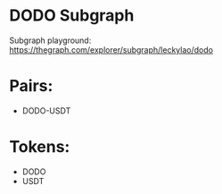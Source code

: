 # DODO Subgraph

Subgraph playground: https://thegraph.com/explorer/subgraph/leckylao/dodo

# Pairs:
- DODO-USDT

# Tokens:
- DODO
- USDT
